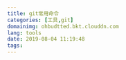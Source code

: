 ```yaml
---
title: git常用命令
categories: [工具,git]
domainimg: ohbudtted.bkt.clouddn.com
lang: tools
date: 2019-08-04 11:19:48
tags:
---
```

